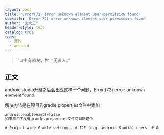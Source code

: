 ```yaml
---
layout: post
title: "Error(72) error unknown element user-permission found"
subtitle: 'Error(72) error unknown element user-permission found'
author: "山大王"
header-style: text
catalog: true
tags:
  - 源码
  - android
---
```

> “山中有直树，世上无直人。”

## 正文

android studio升级之后会出现这样一个问题，Error:(72) error: unknown element <user-permission> found.

解决方法是在项目的gradle.properties文件中添加

```html
android.enableAapt2=false
如果项目下没有gradle.properties文件可以新建个

# Project-wide Gradle settings. # IDE (e.g. Android Studio) users: # Gradle settings configured through the IDE *will override* # any settings specified in this file. # For more details on how to configure your build environment visit # http://www.gradle.org/docs/current/userguide/build_environment.html # Specifies the JVM arguments used for the daemon process. # The setting is particularly useful for tweaking memory settings. org.gradle.jvmargs=-Xmx1536m # When configured, Gradle will run in incubating parallel mode. # This option should only be used with decoupled projects. More details, visit # http://www.gradle.org/docs/current/userguide/multi_project_builds.html#sec:decoupled_projects # org.gradle.parallel=true android.enableAapt2=false
```